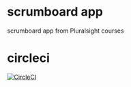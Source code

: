 # scrumboard app
scrumboard app from Pluralsight courses

# circleci
[![CircleCI](https://circleci.com/gh/delitamakanda/scrumy-app/tree/master.svg?style=svg)](https://circleci.com/gh/delitamakanda/scrumy-app/tree/master)

